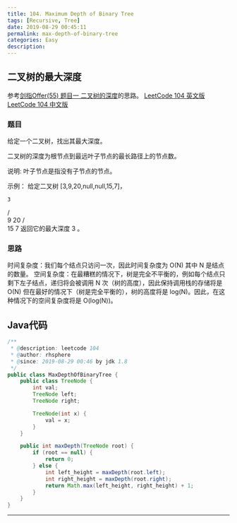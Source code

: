 ```yaml
---
title: 104. Maximum Depth of Binary Tree
tags: [Recursive, Tree]
date: 2019-08-29 00:45:11
permalink: max-depth-of-binary-tree
categories: Easy
description:
---
```

<p class="description"></p>


<!-- more -->

## 二叉树的最大深度 
参考[剑指Offer(55) 题目一 二叉树的深度](https://blogs.rhsphere.com/leetcode/2019/08/02/tree-depth.html)的思路。
[LeetCode 104 英文版](https://leetcode.com/problems/maximum-depth-of-binary-tree/)
[LeetCode 104 中文版](https://leetcode-cn.com/problems/maximum-depth-of-binary-tree/)

### 题目
给定一个二叉树，找出其最大深度。

二叉树的深度为根节点到最远叶子节点的最长路径上的节点数。

说明: 叶子节点是指没有子节点的节点。

示例： 给定二叉树 [3,9,20,null,null,15,7]，

    3
   / \
  9  20
    /  \
   15   7
返回它的最大深度 3 。

### 思路
时间复杂度：我们每个结点只访问一次，因此时间复杂度为 O(N)
其中 N 是结点的数量。
空间复杂度：在最糟糕的情况下，树是完全不平衡的，例如每个结点只剩下左子结点，递归将会被调用 N 次（树的高度），因此保持调用栈的存储将是 O(N) 但在最好的情况下（树是完全平衡的），树的高度将是 log(N)。因此，在这种情况下的空间复杂度将是 O(log(N))。


## Java代码

```java
/**
 * @description: leetcode 104
 * @author: rhsphere
 * @since: 2019-08-29 00:46 by jdk 1.8
 */
public class MaxDepthOfBinaryTree {
    public class TreeNode {
        int val;
        TreeNode left;
        TreeNode right;

        TreeNode(int x) {
            val = x;
        }
    }

    public int maxDepth(TreeNode root) {
        if (root == null) {
            return 0;
        } else {
            int left_height = maxDepth(root.left);
            int right_height = maxDepth(root.right);
            return Math.max(left_height, right_height) + 1;
        }
    }
}
```


<hr />